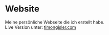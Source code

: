 # Website

Meine persönliche Webseite die ich erstellt habe. <br>
Live Version unter: [timongisler.com](timongisler.com)
